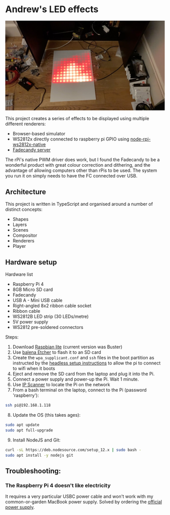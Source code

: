 # Andrew's LED effects

![Demo](example.jpeg)

This project creates a series of effects to be displayed using multiple different renderers:

* Browser-based simulator
* WS2812x directly connected to raspberry pi GPIO using [node-rpi-ws2812x-native](https://github.com/beyondscreen/node-rpi-ws281x-native)
* [Fadecandy server](https://www.adafruit.com/product/1689)

The rPi's native PWM driver does work, but I found the Fadecandy to be a wonderful product with great colour correction and dithering, and the advantage of allowing computers other than rPis to be used.  The system you run it on simply needs to have the FC connected over USB.

## Architecture

This project is written in TypeScript and organised around a number of distinct concepts:

* Shapes
* Layers
* Scenes
* Compositor
* Renderers
* Player

## Hardware setup

Hardware list

* Raspberry Pi 4
* 8GB Micro SD card
* Fadecandy
* USB A - Mini USB cable
* Right-angled 8x2 ribbon cable socket
* Ribbon cable
* WS2812B LED strip (30 LEDs/metre)
* 5V power supply
* WS2812 pre-soldered connectors

Steps:

1. Download [Raspbian lite](https://www.raspberrypi.org/downloads/raspbian/) (current version was Buster)
2. Use [balena Etcher](https://www.balena.io/etcher/) to flash it to an SD card
3. Create the `wpa_supplicant.conf` and `ssh` files in the boot partition as instructed by the [headless setup instructions](https://www.raspberrypi.org/documentation/configuration/wireless/headless.md) to allow the pi to connect to wifi when it boots
4. Eject and remove the SD card from the laptop and plug it into the Pi.
5. Connect a power supply and power-up the Pi.  Wait 1 minute.
6. Use [IP Scanner](https://apps.apple.com/us/app/ip-scanner-home/id422293948) to locate the Pi on the network
7. From a bash terminal on the laptop, connect to the Pi (password 'raspberry'):

```bash
ssh pi@192.168.1.118
```

8. Update the OS (this takes ages):

```bash
sudo apt update
sudo apt full-upgrade
```

9. Install NodeJS and Git:

```bash
curl -sL https://deb.nodesource.com/setup_12.x | sudo bash -
sudo apt install -y nodejs git
```



## Troubleshooting:

### The Raspberry Pi 4 doesn't like electricity

It requires a very particular USBC power cable and won't work with my common-or-garden MacBook power supply.  Solved by ordering the [official power supply](https://thepihut.com/products/raspberry-pi-psu-uk).

